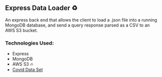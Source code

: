 ## Express Data Loader ♻️

An express back end that allows the client to load a .json file into a running MongoDB database, and send a query response parsed as a CSV to an AWS S3 bucket.

### Technologies Used:

- Express
- MongoDB
- AWS S3 🔥
- [Covid Data Set](https://ourworldindata.org/coronavirus-source-data)
